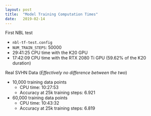 ```yaml
---
layout: post
title:  "Model Training Computation Times"
date:   2019-02-14
---
```


First NBL test
- `nbl-tf-test.config`
- `NUM_TRAIN_STEPS`: 50000
- 29:41:25 CPU time with the K20 GPU
- 17:42:09 CPU time with the RTX 2080 Ti GPU (59.62% of the K20 duration)

Real SVHN Data (*Effectively no difference between the two*)
- 10,000 training data points
  - CPU time: 10:27:53
  - Accuracy at 25k training steps: 6.921
- 60,000 training data points
  - CPU time: 10:43:32
  - Accuracy at 25k training steps: 6.819